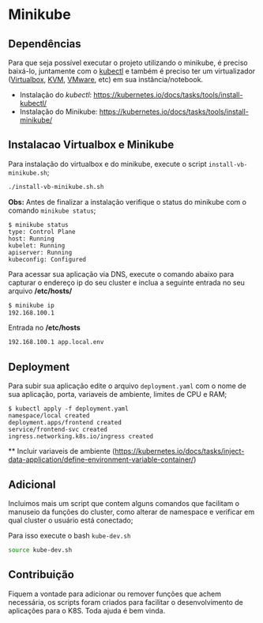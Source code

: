 # Minikube

## Dependências
Para que seja possível executar o projeto utilizando o minikube, é preciso baixá-lo, juntamente com o [kubectl]() e também é preciso ter um virtualizador ([Virtualbox](https://www.virtualbox.org/wiki/Downloads), [KVM](http://www.linux-kvm.org/), [VMware](https://www.vmware.com/products/fusion), etc) em sua instância/notebook.

* Instalação do _kubectl_: https://kubernetes.io/docs/tasks/tools/install-kubectl/
* Instalação do Minikube: https://kubernetes.io/docs/tasks/tools/install-minikube/


## Instalacao Virtualbox e Minikube

Para instalação do virtualbox e do minikube, execute o script `install-vb-minikube.sh`;


```bash
./install-vb-minikube.sh.sh
```

**Obs:** Antes de finalizar a instalação verifique o status do minikube com o comando `minikube status`;
```
$ minikube status
type: Control Plane
host: Running
kubelet: Running
apiserver: Running
kubeconfig: Configured
```

Para acessar sua aplicação via DNS, execute o comando abaixo para capturar o endereço ip do seu cluster e inclua a seguinte entrada no seu arquivo **/etc/hosts/**

```bash
$ minikube ip
192.168.100.1
```

Entrada no **/etc/hosts**
```bash
192.168.100.1 app.local.env
```

## Deployment

Para subir sua aplicação edite o arquivo `deployment.yaml` com o nome de sua aplicação, porta, variaveis de ambiente, limites de CPU e RAM;

```
$ kubectl apply -f deployment.yaml
namespace/local created
deployment.apps/frontend created
service/frontend-svc created
ingress.networking.k8s.io/ingress created   
```
** Incluir variaveis de ambiente (https://kubernetes.io/docs/tasks/inject-data-application/define-environment-variable-container/)

## Adicional

Incluimos mais um script que contem alguns comandos que facilitam o manuseio da funções do cluster, como alterar de namespace e verificar em qual cluster o usuário está conectado;

Para isso execute o bash `kube-dev.sh`

```bash
source kube-dev.sh
```

## Contribuição

Fiquem a vontade para adicionar ou remover funções que achem necessária, os scripts foram criados para facilitar o desenvolvimento de aplicações para o K8S.
Toda ajuda é bem vinda.